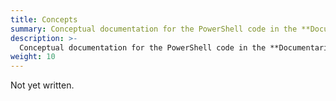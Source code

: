 ```yaml
---
title: Concepts
summary: Conceptual documentation for the PowerShell code in the **Documentarian** module.
description: >-
  Conceptual documentation for the PowerShell code in the **Documentarian** module.
weight: 10
---
```


Not yet written.

